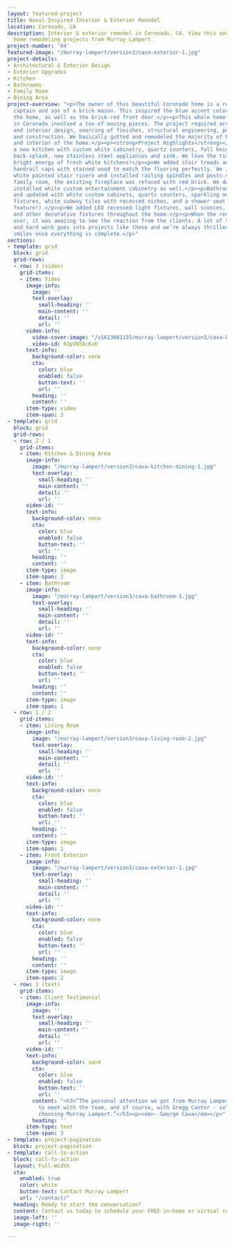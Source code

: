 ```yaml
---
layout: featured-project
title: Naval-Inspired Interior & Exterior Remodel
location: Coronado, CA
description: Interior & exterior remodel in Coronado, CA. View this and other featured
  home remodeling projects from Murray Lampert.
project-number: '04'
featured-image: "/murray-lampert/version3/cava-exterior-1.jpg"
project-details:
- Architectural & Interior Design
- Exterior Upgrades
- Kitchen
- Bathrooms
- Family Room
- Dining Area
project-overview: "<p>The owner of this beautiful Coronado home is a retired Navy
  captain and son of a brick mason. This inspired the blue accent colors throughout
  the home, as well as the brick-red front door.</p><p>This whole home remodel project
  in Coronado involved a ton of moving pieces. The project required architectural
  and interior design, sourcing of finishes, structural engineering, permit processing
  and construction. We basically gutted and remodeled the majority of both the exterior
  and interior of the home.</p><p><strong>Project Highlights</strong></p><p>We built
  a new kitchen with custom white cabinetry, quartz counters, full height subway tile
  back-splash, new stainless steel appliances and sink. We love the timelessness and
  bright energy of fresh white kitchens!</p><p>We added stair treads and replaced
  handrail caps with stained wood to match the flooring perfectly. We installed new
  white painted stair risers and installed railing spindles and posts.</p><p>In the
  family room, the existing fireplace was refaced with red brick. We designed and
  installed white custom entertainment cabinetry as well.</p><p>Bathrooms were remodeled
  and updated with white custom cabinets, quartz counters, sparkling new plumbing
  fixtures, white subway tiles with recessed niches, and a shower seat (great safety
  feature!).</p><p>We added LED recessed light fixtures, wall sconces, pendent lights
  and other decorative fixtures throughout the home.</p><p>When the renovation was
  over, it was amazing to see the reaction from the clients. A lot of time, patience
  and hard work goes into projects like these and we’re always thrilled to see the
  smiles once everything is complete.</p>"
sections:
- template: grid
  block: grid
  grid-rows:
  - row: 3 (video)
    grid-items:
    - item: Video
      image-info:
        image: ''
        text-overlay:
          small-heading: ''
          main-content: ''
          detail: ''
          url: ''
      video-info:
        video-cover-image: "/v1613081155/murray-lampert/version3/cava-kitchen-dining-2.jpg"
        video-id: 63pVN58cKzE
      text-info:
        background-color: none
        cta:
          color: blue
          enabled: false
          button-text: ''
          url: ''
        heading: ''
        content: ''
      item-type: video
      item-span: 3
- template: grid
  block: grid
  grid-rows:
  - row: 2 / 1
    grid-items:
    - item: Kitchen & Dining Area
      image-info:
        image: "/murray-lampert/version3/cava-kitchen-dining-1.jpg"
        text-overlay:
          small-heading: ''
          main-content: ''
          detail: ''
          url: ''
      video-id: ''
      text-info:
        background-color: none
        cta:
          color: blue
          enabled: false
          button-text: ''
          url: ''
        heading: ''
        content: ''
      item-type: image
      item-span: 2
    - item: Bathroom
      image-info:
        image: "/murray-lampert/version3/cava-bathroom-1.jpg"
        text-overlay:
          small-heading: ''
          main-content: ''
          detail: ''
          url: ''
      video-id: ''
      text-info:
        background-color: none
        cta:
          color: blue
          enabled: false
          button-text: ''
          url: ''
        heading: ''
        content: ''
      item-type: image
      item-span: 1
  - row: 1 / 2
    grid-items:
    - item: Living Room
      image-info:
        image: "/murray-lampert/version3/cava-living-room-2.jpg"
        text-overlay:
          small-heading: ''
          main-content: ''
          detail: ''
          url: ''
      video-id: ''
      text-info:
        background-color: none
        cta:
          color: blue
          enabled: false
          button-text: ''
          url: ''
        heading: ''
        content: ''
      item-type: image
      item-span: 1
    - item: Front Exterior
      image-info:
        image: "/murray-lampert/version3/cava-exterior-1.jpg"
        text-overlay:
          small-heading: ''
          main-content: ''
          detail: ''
          url: ''
      video-id: ''
      text-info:
        background-color: none
        cta:
          color: blue
          enabled: false
          button-text: ''
          url: ''
        heading: ''
        content: ''
      item-type: image
      item-span: 2
  - row: 3 (text)
    grid-items:
    - item: Client Testimonial
      image-info:
        image: ''
        text-overlay:
          small-heading: ''
          main-content: ''
          detail: ''
          url: ''
      video-id: ''
      text-info:
        background-color: sand
        cta:
          color: blue
          enabled: false
          button-text: ''
          url: ''
        content: "<h3>“The personal attention we got from Murray Lampert - the ability
          to meet with the team, and of course, with Gregg Cantor - solidified us
          choosing Murray Lampert.”</h3><p><em>- George Cava</em></p>"
        heading: ''
      item-type: text
      item-span: 3
- template: project-pagination
  block: project-pagination
- template: call-to-action
  block: call-to-action
  layout: Full-Width
  cta:
    enabled: true
    color: white
    button-text: Contact Murray Lampert
    url: "/contact/"
  heading: Ready to start the conversation?
  content: Contact us today to schedule your FREE in-home or virtual consultation.
  image-left: ''
  image-right: ''

---
```


